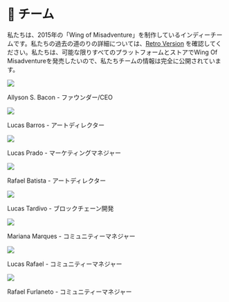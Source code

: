 # 🤖 チーム

私たちは、2015年の「Wing of Misadventure」を制作しているインディーチームです。私たちの過去の道のりの詳細については、[Retro Version](retro-version.md) を確認してください。私たちは、可能な限りすべてのプラットフォームとストアでWing Of Misadventureを発売したいので、私たちチームの情報は完全に公開されています。

![](<.gitbook/assets/Allyson - FounderCEO.png>)

Allyson S. Bacon - ファウンダー/CEO

![](<.gitbook/assets/Lucas Barros - Art Director.png>)

Lucas Barros - アートディレクター

![](<.gitbook/assets/Lucas Prado - Marketing Manager.png>)

Lucas Prado - マーケティングマネジャー

![](<.gitbook/assets/Rafael Batista - Art Director.png>)

Rafael Batista - アートディレクター

![](<.gitbook/assets/Lucas Tardivo - Blockchain Dev.png>)

Lucas Tardivo - ブロックチェーン開発

![](<.gitbook/assets/Mariana - Community Manager.png>)

Mariana Marques - コミュニティーマネジャー

![](<.gitbook/assets/Lucas Rafael - Community Manager.png>)

Lucas Rafael - コミュニティーマネジャー

![](<.gitbook/assets/Rafael Furlaneto - Community Manager.png>)

Rafael Furlaneto - コミュニティーマネジャー
